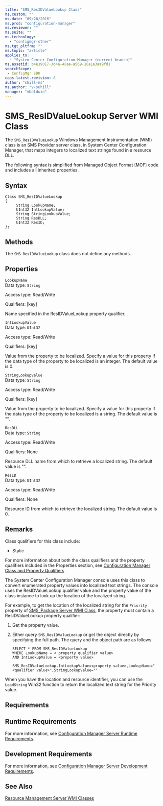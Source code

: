 ```yaml
---
title: "SMS_ResIDValueLookup Class"
ms.custom: ""
ms.date: "09/20/2016"
ms.prod: "configuration-manager"
ms.reviewer: ""
ms.suite: ""
ms.technology:
  - "configmgr-other"
ms.tgt_pltfrm: ""
ms.topic: "article"
applies_to:
  - "System Center Configuration Manager (current branch)"
ms.assetid: b4e19017-3d4a-48aa-a569-16a1a3aa9fd1searchScope: - ConfigMgr SDK
caps.latest.revision: 8
author: "shill-ms"
ms.author: "v-suhill"
manager: "mbaldwin"
---
```

# SMS_ResIDValueLookup Server WMI Class
The `SMS_ResIDValueLookup` Windows Management Instrumentation (WMI) class is an SMS Provider server class, in System Center Configuration Manager, that maps integers to localized text strings found in a resource DLL.  

 The following syntax is simplified from Managed Object Format (MOF) code and includes all inherited properties.  

## Syntax  

```  
Class SMS_ResIDValueLookup   
{  
     String LookupName;  
     UInt32 IntLookupValue;  
     String StringLookupValue;  
     String ResDLL;  
     UInt32 ResID;  
};  
```  

## Methods  
 The `SMS_ResIDValueLookup` class does not define any methods.  

## Properties  
 `LookupName`  
 Data type: `String`  

 Access type: Read/Write  

 Qualifiers: [key]  

 Name specified in the ResIDValueLookup property qualifier.  

 `IntLookupValue`  
 Data type: `UInt32`  

 Access type: Read/Write  

 Qualifiers: [key]  

 Value from the property to be localized. Specify a value for this property if the data type of the property to be localized is an integer. The default value is 0.  

 `StringLookupValue`  
 Data type: `String`  

 Access type: Read/Write  

 Qualifiers: [key]  

 Value from the property to be localized. Specify a value for this property if the data type of the property to be localized is a string. The default value is "".  

 `ResDLL`  
 Data type: `String`  

 Access type: Read/Write  

 Qualifiers: None  

 Resource DLL name from which to retrieve a localized string. The default value is "".  

 `ResID`  
 Data type: `UInt32`  

 Access type: Read/Write  

 Qualifiers: None  

 Resource ID from which to retrieve the localized string. The default value is 0.  

## Remarks  
 Class qualifiers for this class include:  

-   Static  

 For more information about both the class qualifiers and the property qualifiers included in the Properties section, see [Configuration Manager Class and Property Qualifiers](../../../../../develop/reference/misc/class-and-property-qualifiers.md).  

 The System Center Configuration Manager console uses this class to convert enumerated property values into localized text strings. The console uses the ResIDValueLookup qualifier value and the property value of the class instance to look up the location of the localized string.  

 For example, to get the location of the localized string for the `Priority` property of [SMS_Package Server WMI Class](../../../../../develop/reference/core/servers/configure/sms_package-server-wmi-class.md), the property must contain a ResIDValueLookup property qualifier:  

1.  Get the property value.  

2.  Either query `SMS_ResIDValueLookup` or get the object directly by specifying the full path. The query and the object path are as follows.  

    ```  
    SELECT * FROM SMS_ResIDValueLookup  
    WHERE LookupName = < property qualifier value>  
    AND IntLookupValue = <property value>  

    SMS_ResIDValueLookup.IntLookupValue=<property value>,LookupName="<qualifier value>",StringLookupValue=""  
    ```  

 When you have the location and resource identifier, you can use the `LoadString` Win32 function to return the localized text string for the Priority value.  

## Requirements  

## Runtime Requirements  
 For more information, see [Configuration Manager Server Runtime Requirements](../../../../../develop/core/reqs/server-runtime-requirements.md).  

## Development Requirements  
 For more information, see [Configuration Manager Server Development Requirements](../../../../../develop/core/reqs/server-development-requirements.md).  

## See Also  
 [Resource Management Server WMI Classes](../../../../../develop/reference/core/clients/manage/configuration-manager-resource-management-server-wmi-classes.md)
